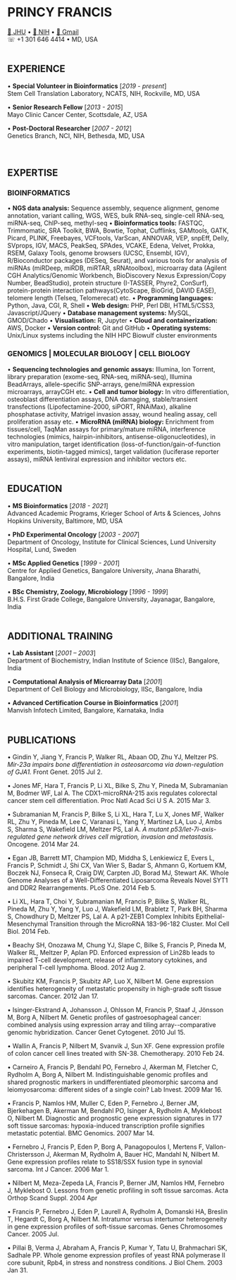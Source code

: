 
# PRINCY FRANCIS
[📧 JHU](mailto:pfranc10@jh.edu) • [📧 NIH](mailto:francisp2@nih.gov)  • [📧 Gmail](mailto:princyfrancis24@gmail.com) <br>
☏ +1 301 646 4414 • MD, USA
<br><br>

## EXPERIENCE
• **Special Volunteer in Bioinformatics** [_2019 - present_] <br>
Stem Cell Translation Laboratory, NCATS, NIH, Rockville, MD, USA

• **Senior Research Fellow** [_2013 - 2015_] <br>
Mayo Clinic Cancer Center, Scottsdale, AZ, USA <br>

• **Post-Doctoral Researcher** [_2007 - 2012_] <br>
Genetics Branch, NCI, NIH, Bethesda, MD, USA <br>
<br><br>

## EXPERTISE
### BIOINFORMATICS
• **NGS data analysis:** Sequence assembly, sequence alignment, genome annotation, variant calling, WGS, WES, bulk RNA-seq, single-cell RNA-seq, miRNA-seq, ChIP-seq, methyl-seq
• **Bioinformatics tools:** FASTQC, Trimmomatic, SRA Toolkit, BWA, Bowtie, Tophat, Cufflinks, SAMtools, GATK, Picard, PLINK, Freebayes, VCFtools, VarScan, ANNOVAR, VEP, snpEff, Delly, SVprops, IGV, MACS, PeakSeq, SPAdes, VCAKE, Edena, Velvet, Prokka, RSEM, Galaxy Tools, genome browsers (UCSC, Ensembl, IGV), R/Bioconductor packages (DESeq, Seurat), and various tools for analysis of miRNAs (miRDeep, miRDB, miRTAR, sRNAtoolbox), microarray data (Agilent CGH Analytics/Genomic Workbench, BioDiscovery Nexus Expression/Copy Number, BeadStudio), protein structure (I-TASSER, Phyre2, ConSurf), protein-protein interaction pathways(CytoScape, BioGrid, DAVID EASE), telomere length (Telseq, Telomerecat) etc.
• **Programming languages:** Python, Java, CGI, R, Shell
• **Web design:** PHP, Perl DBI, HTML5/CSS3, Javascript/JQuery
• **Database management systems:** MySQL, GMOD/Chado
• **Visualisation:** R, Jupyter
• **Cloud and containerization:** AWS, Docker
• **Version control:** Git and GitHub
• **Operating systems:** Unix/Linux systems including the NIH HPC Biowulf cluster environments

### GENOMICS | MOLECULAR BIOLOGY | CELL BIOLOGY
• **Sequencing technologies and genomic assays:** Illumina, Ion Torrent, library preparation (exome-seq, RNA-seq, miRNA-seq), Illumina BeadArrays, allele-specific SNP-arrays, gene/miRNA expression microarrays, arrayCGH etc.
• **Cell and tumor biology:** In vitro differentiation, osteoblast differentiation assays, DNA damaging, stable/transient transfections (Lipofectamine-2000, siPORT, RNAiMax), alkaline phosphatase activity, Matrigel invasion assay, wound healing assay, cell proliferation assay etc.
• **MicroRNA (miRNA) biology:** Enrichment from tissues/cell, TaqMan assays for primary/mature miRNA, interference technologies (mimics, hairpin-inhibitors, antisense-oligonucleotides), in vitro manipulation, target identification (loss-of-function/gain-of-function experiments, biotin-tagged mimics), target validation (luciferase reporter assays), miRNA lentiviral expression and inhibitor vectors etc.
<br><br>


## EDUCATION
• **MS Bioinformatics** [_2018 - 2021_] <br>
Advanced Academic Programs, Krieger School of Arts & Sciences, Johns Hopkins University, Baltimore, MD, USA

• **PhD Experimental Oncology** [_2003 - 2007_] <br>
Department of Oncology, Institute for Clinical Sciences, Lund University Hospital, Lund, Sweden

• **MSc Applied Genetics** [_1999 - 2001_] <br>
Centre for Applied Genetics, Bangalore University, Jnana Bharathi, Bangalore, India

• **BSc Chemistry, Zoology, Microbiology** [_1996 - 1999_] <br>
B.H.S. First Grade College, Bangalore University, Jayanagar, Bangalore, India
<br><br>

## ADDITIONAL TRAINING
• **Lab Assistant** [_2001 – 2003_] <br>
Department of Biochemistry, Indian Institute of Science (IISc), Bangalore, India <br>
  
• **Computational Analysis of Microarray Data** [_2001_] <br>
Department of Cell Biology and Microbiology, IISc, Bangalore, India <br>
  
• **Advanced Certification Course in Bioinformatics** [_2001_] <br>
Manvish Infotech Limited, Bangalore, Karnataka, India
<br><br>

## PUBLICATIONS
• Gindin Y, Jiang Y, Francis P, Walker RL, Abaan OD, Zhu YJ, Meltzer PS. _Mir-23a impairs bone differentiation in osteosarcoma via down-regulation of GJA1._ Front Genet. 2015 Jul 2.

• Jones MF, Hara T, Francis P, Li XL, Bilke S, Zhu Y, Pineda M, Subramanian M, Bodmer WF, Lal A. The CDX1-microRNA-215 axis regulates colorectal cancer stem cell differentiation. Proc Natl Acad Sci U S A. 2015 Mar 3.

• Subramanian M, Francis P, Bilke S, Li XL, Hara T, Lu X, Jones MF, Walker RL, Zhu Y, Pineda M, Lee C, Varanasi L, Yang Y, Martinez LA, Luo J, Ambs S, Sharma S, Wakefield LM, Meltzer PS, Lal A. _A mutant p53/let-7i-axis-regulated gene network drives cell migration, invasion and metastasis._ Oncogene. 2014 Mar 24.

• Egan JB, Barrett MT, Champion MD, Middha S, Lenkiewicz E, Evers L, Francis P, Schmidt J, Shi CX, Van Wier S, Badar S, Ahmann G, Kortuem KM, Boczek NJ, Fonseca R, Craig DW, Carpten JD, Borad MJ, Stewart AK. Whole Genome Analyses of a Well-Differentiated Liposarcoma Reveals Novel SYT1 and DDR2 Rearrangements. PLoS One. 2014 Feb 5.

• Li XL, Hara T, Choi Y, Subramanian M, Francis P, Bilke S, Walker RL, Pineda M, Zhu Y, Yang Y, Luo J, Wakefield LM, Brabletz T, Park BH, Sharma S, Chowdhury D, Meltzer PS, Lal A. A p21-ZEB1 Complex Inhibits Epithelial-Mesenchymal Transition through the MicroRNA 183-96-182 Cluster. Mol Cell Biol. 2014 Feb.

• Beachy SH, Onozawa M, Chung YJ, Slape C, Bilke S, Francis P, Pineda M, Walker RL, Meltzer P, Aplan PD. Enforced expression of Lin28b leads to impaired T-cell development, release of inflammatory cytokines, and peripheral T-cell lymphoma. Blood. 2012 Aug 2.
			
• Skubitz KM, Francis P, Skubitz AP, Luo X, Nilbert M. Gene expression identifies heterogeneity of metastatic propensity in high-grade soft tissue sarcomas. Cancer. 2012 Jan 17.
			
• Isinger-Ekstrand A, Johansson J, Ohlsson M, Francis P, Staaf J, Jönsson M, Borg A, Nilbert M. Genetic profiles of gastroesophageal cancer: combined analysis using expression array and tiling array--comparative genomic hybridization. Cancer Genet Cytogenet. 2010 Jul 15.
			
• Wallin A, Francis P, Nilbert M, Svanvik J, Sun XF. Gene expression profile of colon cancer cell lines treated with SN-38. Chemotherapy. 2010 Feb 24.
			
• Carneiro A, Francis P, Bendahl PO, Fernebro J, Akerman M, Fletcher C, Rydholm A, Borg A, Nilbert M. Indistinguishable genomic profiles and shared prognostic markers in undifferentiated pleomorphic sarcoma and leiomyosarcoma: different sides of a single coin? Lab Invest. 2009 Mar 16.
			
• Francis P, Namlos HM, Muller C, Eden P, Fernebro J, Berner JM, Bjerkehagen B, Akerman M, Bendahl PO, Isinger A, Rydholm A, Myklebost O, Nilbert M. Diagnostic and prognostic gene expression signatures in 177 soft tissue sarcomas: hypoxia-induced transcription profile signifies metastatic potential. BMC Genomics. 2007 Mar 14.
			
• Fernebro J, Francis P, Eden P, Borg A, Panagopoulos I, Mertens F, Vallon- Christersson J, Akerman M, Rydholm A, Bauer HC, Mandahl N, Nilbert M. Gene expression profiles relate to SS18/SSX fusion type in synovial sarcoma. Int J Cancer. 2006 Mar 1.

• Nilbert M, Meza-Zepeda LA, Francis P, Berner JM, Namlos HM, Fernebro J, Myklebost O. Lessons from genetic profiling in soft tissue sarcomas. Acta Orthop Scand Suppl. 2004 Apr
			
• Francis P, Fernebro J, Eden P, Laurell A, Rydholm A, Domanski HA, Breslin T, Hegardt C, Borg A, Nilbert M. Intratumor versus intertumor heterogeneity in gene expression profiles of soft-tissue sarcomas. Genes Chromosomes Cancer. 2005 Jul.
			
• Pillai B, Verma J, Abraham A, Francis P, Kumar Y, Tatu U, Brahmachari SK, Sadhale PP. Whole genome expression profiles of yeast RNA polymerase II core subunit, Rpb4, in stress and nonstress conditions. J Biol Chem. 2003 Jan 31.
